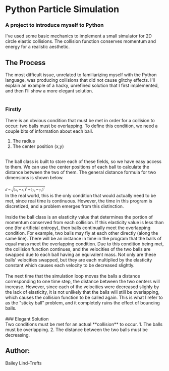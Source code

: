 # Python Particle Simulation
### A project to introduce myself to Python

I've used some basic mechanics to implement a small simulator for 2D circle elastic collisions. The collision function conserves momentum and energy for a realistic aesthetic. 

## The Process
The most difficult issue, unrelated to familiarizing myself with the Python language, was producing collisions that did not cause glitchy  effects. I'll explain an example of a hacky, unrefined solution that I first implemented, and then I'll show a more elegant solution. 
<br/>
<br/>
### Firstly
There is an obvious condition that must be met in order for a collision to occur: two balls must be overlapping. To define this condition, we need a couple bits of information about each ball.
1. The radius
2. The center position (x,y)
<br/>
The ball class is built to store each of these fields, so we have easy access to them. We can use the center positions of each ball to calculate the distance between the two of them. The general distance formula for two dimensions is shown below.
<br/>
<br/>
<img src="distance_formula.png" width="25%">
<br/>
In the real world, this is the only condition that would actually need to be met, since real time is continuous. However, the time in this program is discretized, and a problem emerges from this distinction.
<br/>
<br/>
Inside the ball class is an elasticity value that determines the portion of momentum conserved from each collision. If this elasticity value is less than one (for artificial entropy), then balls continually meet the overlapping condition. For example, two balls may fly at each other directly (along the same line). There will be an instance in time in the program that the balls of equal mass meet the overlapping condition. Due to this condition being met, the collision function continues, and the velocities of the two balls are swapped due to each ball having an equivalent mass. Not only are these balls' velocities swapped, but they are each multiplied by the elasticity constant which causes each velocity to be decreased slightly.
<br/>
<br/>
The next time that the simulation loop moves the balls a distance corresponding to one time step, the distance between the two centers will increase. However, since each of the velocities were decreased slighly by the lack of elasticity, it is not unlikely that the balls will still be overlapping, which causes the collision function to be called again. This is what I refer to as the "sticky ball" problem, and it completely ruins the effect of bouncing balls.
<br/>
<br/>
###  Elegant Solution
<br/>
Two conditions must be met for an actual **collision** to occur.
1. The balls must be overlapping.
2. The distance between the two balls must be decreasing.



## Author:
 Bailey Lind-Trefts
